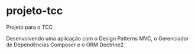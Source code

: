 projeto-tcc
===========

Projeto para o TCC

Desenvolvendo uma aplicação com o Design Patterns MVC, o Gerenciador de Dependências Composer e o ORM Doctrine2
